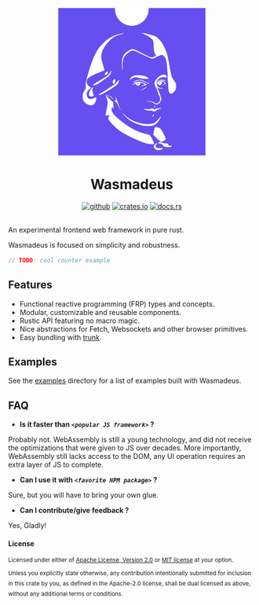 <div align="center">
    <img alt="wasmadeus" src="logo.svg" height="300"/>
    <h1>Wasmadeus</h1>
    <a href="https://github.com/lefebvreb/wasmadeus"><img alt="github" src="https://img.shields.io/badge/github-lefebvreb/wasmadeus-8da0cb?style=for-the-badge&labelColor=555555&logo=github" height="20"></a>
    <a href="https://crates.io/crates/wasmadeus"><img alt="crates.io" src="https://img.shields.io/crates/v/wasmadeus.svg?style=for-the-badge&color=fc8d62&logo=rust" height="20"></a>
    <a href="https://docs.rs/wasmadeus"><img alt="docs.rs" src="https://img.shields.io/badge/docs.rs-wasmadeus-66c2a5?style=for-the-badge&labelColor=555555&logo=docs.rs" height="20"></a>
</div>

<br>

An experimental frontend web framework in pure rust.

Wasmadeus is focused on simplicity and robustness.

```rust
// TODO: cool counter example
```

## Features

* Functional reactive programming (FRP) types and concepts.
* Modular, customizable and reusable components.
* Rustic API featuring no macro magic.
* Nice abstractions for Fetch, Websockets and other browser primitives.
* Easy bundling with [trunk](https://trunkrs.dev/).
<!-- + `no_std` support, light code size. (this is blocked on `web_sys` not being `no_std`) -->

## Examples

See the [examples](https://github.com/L-Benjamin/wasmadeus/tree/main/examples) directory for a list of examples built with Wasmadeus.

## FAQ

* **Is it faster than *`<popular JS framework>`* ?**

Probably not. WebAssembly is still a young technology, and did not receive the optimizations that were given to JS over decades. More importantly, WebAssembly still lacks access to the DOM, any UI operation requires an extra layer of JS to complete.

* **Can I use it with *`<favorite NPM package>`* ?**

Sure, but you will have to bring your own glue.

* **Can I contribute/give feedback ?**

Yes, Gladly!

#### License

<sup>
Licensed under either of <a href="LICENSE-APACHE">Apache License, Version 2.0</a> or <a href="LICENSE-MIT">MIT license</a> at your option.
</sup>

<br>

<sub>
Unless you explicitly state otherwise, any contribution intentionally submitted for inclusion in this crate by you, as defined in the Apache-2.0 license, shall be dual licensed as above, without any additional terms or conditions.
</sub>
